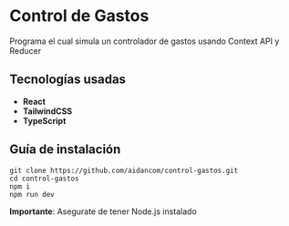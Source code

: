 # Control de Gastos

Programa el cual simula un controlador de gastos usando Context API y Reducer

## Tecnologías usadas

- __React__
- __TailwindCSS__
- __TypeScript__

## Guía de instalación

```
git clone https://github.com/aidancom/control-gastos.git
cd control-gastos
npm i
npm run dev
```

__Importante__: Asegurate de tener Node.js instalado 
